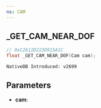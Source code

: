```yaml
---
ns: CAM 
---
```


## _GET_CAM_NEAR_DOF

```c
// 0xC2612D223D915A1C 
float _GET_CAM_NEAR_DOF(Cam cam);
```

```
NativeDB Introduced: v2699
```

## Parameters
* **cam**:
